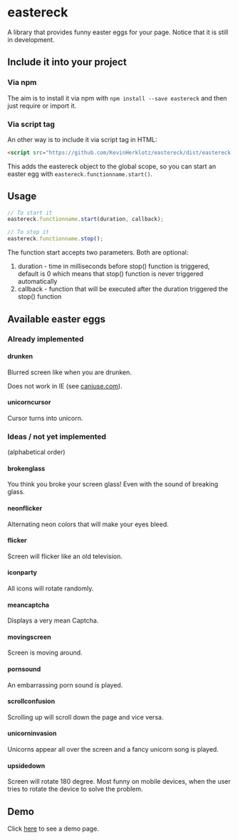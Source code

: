 # eastereck

A library that provides funny easter eggs for your page. Notice that it is still in development.

## Include it into your project

### Via npm

The aim is to install it via npm with `npm install --save eastereck` and then just require or import it.

### Via script tag

An other way is to include it via script tag in HTML:  

```html
<script src="https://github.com/KevinHerklotz/eastereck/dist/eastereck.min.js"></script>
```

This adds the eastereck object to the global scope, so you can start an easter egg with `eastereck.functionname.start()`.

## Usage

```javascript
// To start it
eastereck.functionname.start(duration, callback);

// To stop it
eastereck.functionname.stop();
```

The function start accepts two parameters. Both are optional:
1. duration - time in milliseconds before stop() function is triggered, default is 0 which means that stop() function is never triggered automatically
2. callback - function that will be executed after the duration triggered the stop() function

## Available easter eggs

### Already implemented

#### drunken
Blurred screen like when you are drunken.

Does not work in IE (see [caniuse.com](http://caniuse.com/#feat=css-filters)).

#### unicorncursor
Cursor turns into unicorn.

### Ideas / not yet implemented

(alphabetical order)

#### brokenglass
You think you broke your screen glass! Even with the sound of breaking glass.

#### neonflicker
Alternating neon colors that will make your eyes bleed.

#### flicker
Screen will flicker like an old television.

#### iconparty
All icons will rotate randomly.

#### meancaptcha
Displays a very mean Captcha.

#### movingscreen
Screen is moving around.

#### pornsound
An embarrassing porn sound is played. 

#### scrollconfusion
Scrolling up will scroll down the page and vice versa.

#### unicorninvasion
Unicorns appear all over the screen and a fancy unicorn song is played. 

#### upsidedown
Screen will rotate 180 degree. Most funny on mobile devices, when the user tries to rotate the device to solve the problem.

## Demo

Click [here](https://rawgit.com/KevinHerklotz/eastereck/master/dist/demo.html) to see a demo page.
